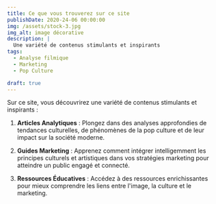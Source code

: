 ```yaml
---
title: Ce que vous trouverez sur ce site
publishDate: 2020-24-06 00:00:00
img: /assets/stock-3.jpg
img_alt: image décorative
description: |
  Une variété de contenus stimulants et inspirants
tags:
  - Analyse filmique
  - Marketing
  - Pop Culture

draft: true
---
```


Sur ce site, vous découvrirez une variété de contenus stimulants et inspirants :

1. **Articles Analytiques** : Plongez dans des analyses approfondies de tendances culturelles, de phénomènes de la pop culture et de leur impact sur la société moderne.

2. **Guides Marketing** : Apprenez comment intégrer intelligemment les principes culturels et artistiques dans vos stratégies marketing pour atteindre un public engagé et connecté.

3. **Ressources Éducatives** : Accédez à des ressources enrichissantes pour mieux comprendre les liens entre l'image, la culture et le marketing.

